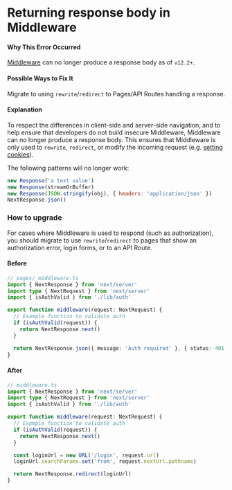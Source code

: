 # Returning response body in Middleware

#### Why This Error Occurred

[Middleware](https://nextjs.org/docs/advanced-features/middleware) can no longer produce a response body as of `v12.2+`.

#### Possible Ways to Fix It

Migrate to using `rewrite`/`redirect` to Pages/API Routes handling a response.

#### Explanation

To respect the differences in client-side and server-side navigation, and to help ensure that developers do not build insecure Middleware, Middleware can no longer produce a response body. This ensures that Middleware is only used to `rewrite`, `redirect`, or modify the incoming request (e.g. [setting cookies](https://nextjs.org/docs/advanced-features/middleware#using-cookies)).

The following patterns will no longer work:

```js
new Response('a text value')
new Response(streamOrBuffer)
new Response(JSON.stringify(obj), { headers: 'application/json' })
NextResponse.json()
```

### How to upgrade

For cases where Middleware is used to respond (such as authorization), you should migrate to use `rewrite`/`redirect` to pages that show an authorization error, login forms, or to an API Route.

#### Before

```typescript
// pages/_middleware.ts
import { NextResponse } from 'next/server'
import type { NextRequest } from 'next/server'
import { isAuthValid } from './lib/auth'

export function middleware(request: NextRequest) {
  // Example function to validate auth
  if (isAuthValid(request)) {
    return NextResponse.next()
  }

  return NextResponse.json({ message: 'Auth required' }, { status: 401 })
}
```

#### After

```typescript
// middleware.ts
import { NextResponse } from 'next/server'
import type { NextRequest } from 'next/server'
import { isAuthValid } from './lib/auth'

export function middleware(request: NextRequest) {
  // Example function to validate auth
  if (isAuthValid(request)) {
    return NextResponse.next()
  }

  const loginUrl = new URL('/login', request.url)
  loginUrl.searchParams.set('from', request.nextUrl.pathname)

  return NextResponse.redirect(loginUrl)
}
```
